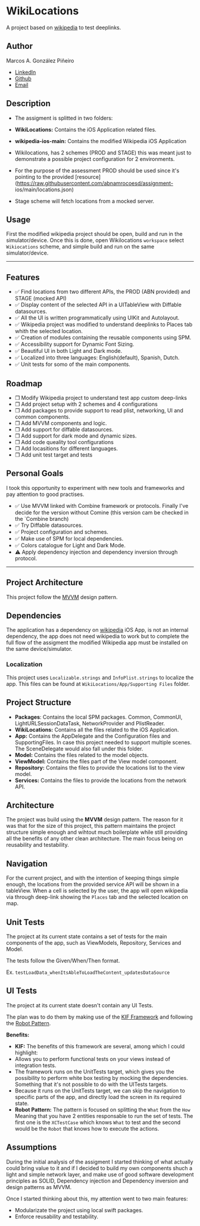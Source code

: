 # WikiLocations

A project based on [wikipedia](https://github.com/wikimedia/wikipedia-ios) to test deeplinks.

## Author
Marcos A. González Piñeiro
- [LinkedIn](https://www.linkedin.com/in/marcosagonzalezpinheiro/)
- [Github](https://github.com/xdmarcos/)
- [Email](mailto:xdmgzdev@gmail.com)

## Description

- The assigment is splitted in two folders:
- **WikiLocations:** Contains the iOS Application related files.
- **wikipedia-ios-main:** Contains the modified Wikipedia iOS Application 

- Wikilocations, has 2 schemes (PROD and STAGE) this was meant just to demonstrate a possible project configuration for 2 environments.
- For the purpose of the assessment PROD should be used since it's pointing to the provided [resource](https://raw.githubusercontent.com/abnamrocoesd/assignment- ios/main/locations.json)
- Stage scheme will fetch locations from a mocked server.

## Usage

First the modified wikipedia project should be open, build and run in the simulator/device.
Once this is done, open Wikilocations `workspace` select `Wikiocations` scheme, and simple build and run on the same simulator/device.

------

## Features

- ✅ Find locations from two different APIs, the PROD (ABN provided) and STAGE (mocked API)
- ✅ Display content of the selected API in a UITableView with Diffable datasources.
- ✅ All the UI is written programmatically using UIKit and Autolayout.
- ✅ Wikipedia project was modified to understand deeplinks to Places tab whith the selected location.
- ✅ Creation of modules containing the reusable components using SPM.
- ✅ Accessibility support for Dynamic Font Sizing.
- ✅ Beautiful UI in both Light and Dark mode.
- ✅ Localized into three languages: English(default), Spanish, Dutch.
- ✅ Unit tests for somo of the main components.

## Roadmap

- ❒ Modify Wikipedia project to understand test app custom deep-links
- ❒ Add project setup with 2 schemes and 4 configurations
- ❒ Add packages to provide support to read plist, networking, UI and common components.
- ❒ Add MVVM components and logic.
- ❒ Add support for diffable datasources.
- ❒ Add support for dark mode and dynamic sizes.
- ❒ Add code queality tool configurations
- ❒ Add locasitions for different languages.
- ❒ Add unit test target and tests


## Personal Goals

I took this opportunity to experiment with new tools and frameworks and pay attention to good practises.

- ✅ Use MVVM linked with Combine framework or protocols. Finally I've decide for the version without Comine (this version cam be checked in the `Combine branch)
- ✅ Try Diffable datasources.
- ✅ Project configuration and schemes.
- ✅ Make use of SPM for local dependencies.
- ✅ Colors catalogue for Light and Dark Mode.
- ⚠️ Apply dependency injection and dependency inversion through protocol. 

------

## Project Architecture

This project follow the [MVVM](https://en.wikipedia.org/wiki/Model–view–viewmodel) design pattern.

## Dependencies

The application has a dependency on [wikipedia](https://github.com/wikimedia/wikipedia-ios) iOS App, is not an internal dependency, 
the app does not need wikipedia to work but to complete the full flow of the assigment the modified Wikipedia app must be installed on the same device/simulator.

### Localization

This project uses `Localizable.strings` and `InfoPlist.strings` to localize the app. This files can be found at `WikiLocations/App/Supporting Files` folder.

## Project Structure

- **Packages**: Contains the local SPM packages. Common, CommonUI, LightURLSessionDataTask, NetworkProvider and PlistReader.
- **WikiLocations:** Contains all the files related to the iOS Application.
- **App:** Contains the AppDelegate and the Configuration files and SupportingFiles. In case this project needed to support multiple scenes. The SceneDelegate would also fall under this folder.
- **Model:** Contains the files related to the model objects. 
- **ViewModel:** Contains the files part of the View model component. 
- **Repository:** Contains the files to provide the locations list to the view model.
- **Services:** Contains the files to provide the locations from the network API.

## Architecture

The project was build using the **MVVM**  design pattern. The reason for it was that for the size of this project, this pattern maintains the project structure simple enough and wihtout much boilerplate while still providing all the benefits of any other clean architecture. The main focus being on reusability and testability.

## Navigation

For the current project, and with the intention of keeping things simple enough, the locations from the provided service API will be shown in a tableView.
When a cell is selected by the user, the app will open wikipedia via through deep-link showing the `Places` tab and the selected location on map.

## Unit Tests

The project at its current state contains a set of tests for the main components of the app, such as ViewModels, Repository, Services and Model.

The tests follow the Given/When/Then format.

Ex. `testLoadData_whenItsAbleToLoadTheContent_updatesDataSource`

## UI Tests

The project at its current state doesn't contain any UI Tests.

The plan was to do them by making use of the [KIF Framework](https://github.com/kif-framework/KIF) and following the [Robot Pattern](https://academy.realm.io/posts/kau-jake-wharton-testing-robots/).

**Benefits:**

- **KIF:** The benefits of this framework are several, among which I could highlight:
- Allows you to perform functional tests on your views instead of integration tests. 
- The framework runs on the UnitTests target, which gives you the possibility to perform white box testing by mocking the dependencies. Something that it's not possible to do with the UITests targets.
- Because it runs on the UnitTests target, we can skip the navigation to specific parts of the app, and directly load the screen in its required state.
- **Robot Pattern:** The pattern is focused on splitting the `What` from the `How` Meaning that you have 2 entities responsable to run the set of tests. The first one is the `XCTestCase` which knows `What` to test and the second would be the `Robot` that knows how to execute the actions.


## Assumptions

During the initial analysis of the assigment I started thinking of what actually could bring value to it and if I decided to build my own components shuch a light and simple network layer,
and make use of good software development principles as SOLID, Dependency injection and Dependency inversion and design patterns as MVVM.

Once I started thinking about this, my attention went to two main features: 

- Modularizate the project using local swift packages.
- Enforce reusability and testability.
